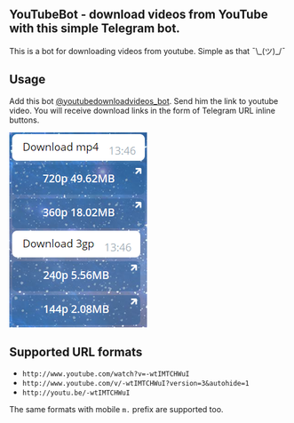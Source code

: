 ## YouTubeBot - download videos from YouTube with this simple Telegram bot.
This is a bot for downloading videos from youtube. Simple as that ¯\\\_(ツ)\_/¯

## Usage

Add this bot [@youtubedownloadvideos\_bot](https://t.me/youtubedownloadvideos_bot "t.me link").
Send him the link to youtube video.
You will receive download links in the form of Telegram URL inline buttons.

![Screenshot with buttons](Images/ScreenshotResult.png)

## Supported URL formats

* `http://www.youtube.com/watch?v=-wtIMTCHWuI`
* `http://www.youtube.com/v/-wtIMTCHWuI?version=3&autohide=1`
* `http://youtu.be/-wtIMTCHWuI`

The same formats with mobile `m.` prefix are supported too.
